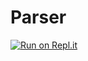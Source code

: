 # Parser
[![Run on Repl.it](https://repl.it/badge/github/ADD1609/Parser)](https://repl.it/github/ADD1609/Parser)
